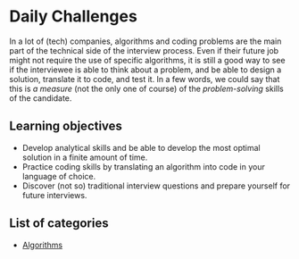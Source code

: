 # Daily Challenges

In a lot of (tech) companies, algorithms and coding problems are the main part of the technical side of the interview process.
Even if their future job might not require the use of specific algorithms, it is still a good way to see if the interviewee
is able to think about a problem, and be able to design a solution, translate it to code, and test it. In a few words, we could
say that this is _a measure_ (not the only one of course) of the _problem-solving_ skills of the candidate.

## Learning objectives

- Develop analytical skills and be able to develop the most optimal solution in a finite amount of time.
- Practice coding skills by translating an algorithm into code in your language of choice.
- Discover (not so) traditional interview questions and prepare yourself for future interviews.

## List of categories

* [Algorithms](./01-algorithms/README.md)